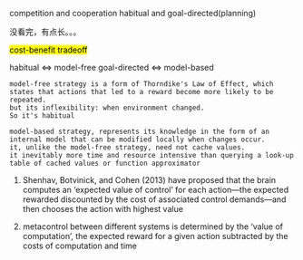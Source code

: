 competition and cooperation
habitual and goal-directed(planning)

没看完，有点长。。。

<mark>cost-benefit tradeoff</mark>

habitual <=> model-free 
goal-directed <=> model-based

```
model-free strategy is a form of Thorndike's Law of Effect, which states that actions that led to a reward become more likely to be repeated.
but its inflexibility: when environment changed.
So it's habitual
```

```
model-based strategy, represents its knowledge in the form of an internal model that can be modified locally when changes occur.
it, unlike the model-free strategy, need not cache values.
it inevitably more time and resource intensive than querying a look-up table of cached values or function approximator
```

1. Shenhav,
Botvinick, and Cohen (2013) have proposed that the brain computes an ‘expected value of
control’ for each action—the expected rewarded discounted by the cost of associated
control demands—and then chooses the action with highest value

2. metacontrol between different systems is determined by the ‘value of computation’, the
expected reward for a given action subtracted by the costs of computation and time